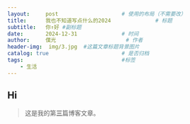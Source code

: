 ```yaml
---
layout:     post   				    # 使用的布局（不需要改）
title:      我也不知道写点什么的2024 				# 标题 
subtitle:   你↑好 #副标题
date:       2024-12-31 				# 时间
author:     僕光 						# 作者
header-img:  img/3.jpg	#这篇文章标题背景图片
catalog: true 						# 是否归档
tags:								#标签
    - 生活
---
```


## Hi
>这是我的第**三**篇博客文章。


